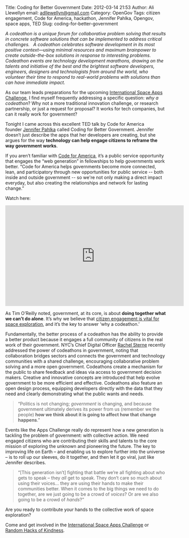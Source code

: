 Title: Coding for Better Government
Date: 2012-03-14 21:53
Author: Ali Llewellyn
email: adllewellyn@gmail.com
Category: OpenGov
Tags: citizen engagement, Code for America, hackathon, Jennifer Pahlka, Opengov, space apps, TED
Slug: coding-for-better-government

*A codeathon is a unique forum for collaborative problem solving that
results in concrete software solutions that can be implemented to
address critical challenges.   A codeathon celebrates software
development in its most positive context—using minimal resources and
maximum brainpower to create outside-the-box solutions in response to
interesting problems.  Codeathon events are technology development
marathons, drawing on the talents and initiative of the best and the
brightest software developers, engineers, designers and technologists
from around the world, who volunteer their time to respond to real-world
problems with solutions than can have immediate impact.*

As our team leads preparations for the upcoming [International Space
Apps Challenge][], I find myself frequently addressing a specific
question: *why a codeathon*? Why not a more traditional innovation
challenge, or research partnership, or just a request for proposal? It
works for tech companies, but can it really work for government?

Tonight I came across this excellent TED talk by Code for America
founder [Jennifer Pahlka][] called Coding for Better Government.
Jennifer doesn’t just describe the apps that her developers are
creating, but she argues for the way **technology can help engage
citizens to reframe the way government works**.

If you aren’t familiar with [Code for America][], it’s a public service
opportunity that engages the “web generation” in fellowships to help
governments work better. “Code for America helps governments become more
connected, lean, and participatory through new opportunities for public
service -- both inside and outside government -- so we're not only
making a direct impact everyday, but also creating the relationships and
network for lasting change.”

Watch here:

<iframe src="http://www.youtube.com/embed/n4EhJ898r-k" frameborder="0" width="560" height="315"></iframe>

As Tim O’Reilly noted, government, at its core, is about **doing
together what we can’t do alone**. It’s why we believe that [citizen
engagement is vital for space exploration][], and it’s the key to answer
‘why a codeathon.’

Fundamentally, the better process of a codeathon has the ability to
provide a better product because it engages a full community of citizens
in the real work of their government. NYC’s Chief Digital
Officer [Rachel Sterne][] recently addressed the power of codeathons in
government, noting that collaboration bridges sectors and connects the
government and technology communities with a shared challenge,
encouraging collaborative problem solving and a more open government.
Codeathons create a mechanism for the public to share feedback and ideas
via access to government decision makers. Creative and innovative
concepts are introduced that help evolve government to be more efficient
and effective. Codeathons also feature an open design process, equipping
developers directly with the data that they need and clearly
demonstrating what the public wants and needs.

> “Politics is not changing; *government* is changing, and because
> government ultimately derives its power from us (remember we the
> people) **how we think about it is going to affect how that change
> happens**.”

Events like the Apps Challenge really do represent how a new generation
is tackling the problem of government: with collective action. We need
engaged citizens who are contributing their skills and talents to the
core mission of exploring the unknown and pioneering the future. The key
to improving life on Earth – and enabling us to explore further into the
universe – is to roll up our sleeves, do it together, and then let it go
viral, just like Jennifer describes.

> “[This generation isn’t] fighting that battle we’re all fighting about
> who gets to speak – they *all* get to speak. They don’t care so much
> about using their voices… they are using their hands to make their
> communities better. When it comes to the big things we need to do
> together, are we just going to be a crowd of *voices*? Or are we also
> going to be a crowd of *hands*?”

Are you ready to contribute your hands to the collective work of space
exploration?

Come and get involved in the [International Space Apps
Challenge][International Space Apps Challenge] or [Random Hacks of
Kindness][].

  [International Space Apps Challenge]: http://spaceappschallenge.org/
  [Jennifer Pahlka]: http://codeforamerica.org/author/jen/
  [Code for America]: http://codeforamerica.org/
  [citizen engagement is vital for space exploration]: http://open.nasa.gov/blog/2011/08/26/citizen-engagement/
  [Rachel Sterne]: https://twitter.com/#!/rachelsterne
  [Random Hacks of Kindness]: http://open.nasa.gov/blog/2011/12/05/a-summary-of-the-5th-global-event/
